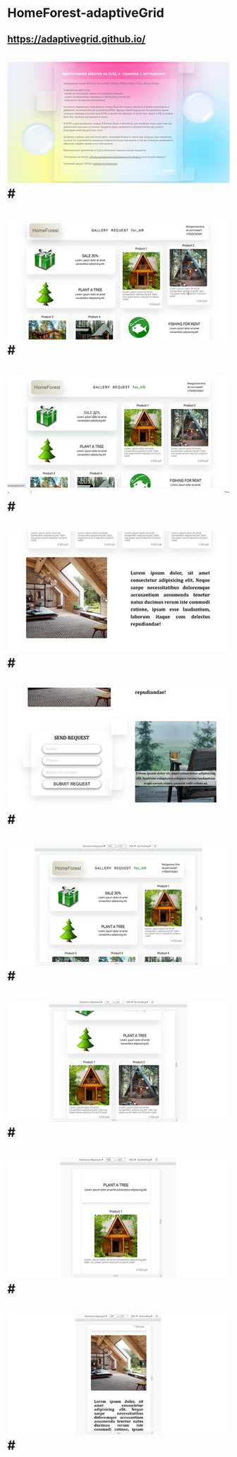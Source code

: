 # HomeForest-adaptiveGrid
## https://adaptivegrid.github.io/ ##
##
# ![скрин](https://github.com/TodaCosta/HomeForest-adaptiveGrid/blob/main/screen/9.jpg)#
#
#
# ![скрин](https://github.com/TodaCosta/HomeForest-adaptiveGrid/blob/main/screen/1.jpg)#
# ![скрин](https://github.com/TodaCosta/HomeForest-adaptiveGrid/blob/main/screen/2.jpg)#
# ![скрин](https://github.com/TodaCosta/HomeForest-adaptiveGrid/blob/main/screen/3.jpg)#
# ![скрин](https://github.com/TodaCosta/HomeForest-adaptiveGrid/blob/main/screen/4.jpg)#
# ![скрин](https://github.com/TodaCosta/HomeForest-adaptiveGrid/blob/main/screen/5.jpg)#
# ![скрин](https://github.com/TodaCosta/HomeForest-adaptiveGrid/blob/main/screen/6.jpg)#
# ![скрин](https://github.com/TodaCosta/HomeForest-adaptiveGrid/blob/main/screen/7.jpg)#
# ![скрин](https://github.com/TodaCosta/HomeForest-adaptiveGrid/blob/main/screen/8.jpg)#
